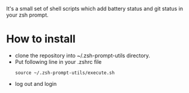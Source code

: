 It's a small set of shell scripts which add battery status and git status in your zsh prompt.

# How to install
* clone the repository into ~/.zsh-prompt-utils directory.
* Put following line in your .zshrc file 
  ```
  source ~/.zsh-prompt-utils/execute.sh
  ```
* log out and login


